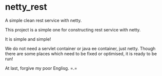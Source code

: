 # netty_rest
A simple clean rest service with netty.

This project is a simple one for constructing rest service with netty.

It is simple and simple!

We do not need a servlet container or java ee container, just netty. Though there are some places which need to be fixed or optimised, it is ready to be run!

At last, forgive my poor Englisg. =.=
